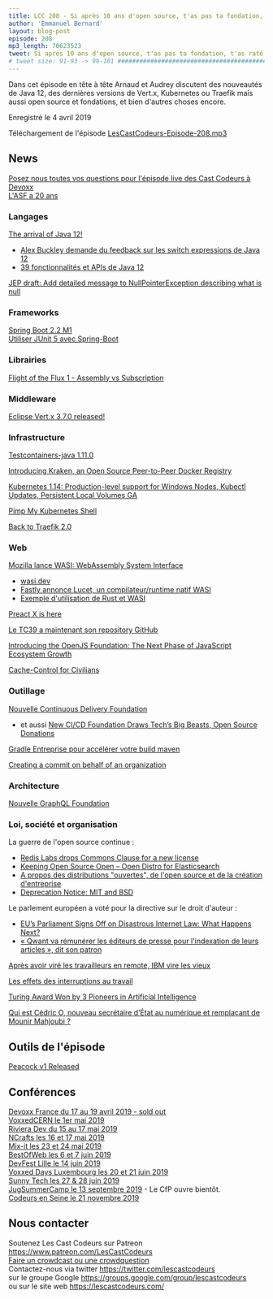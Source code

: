 ```yaml
---
title: LCC 208 - Si après 10 ans d'open source, t'as pas ta fondation, t'as raté ta vie
author: 'Emmanuel Bernard'
layout: blog-post
episode: 208
mp3_length: 70623523
tweet: Si après 10 ans d'open source, t'as pas ta fondation, t'as raté ta vie. #java12 #OpenSource #ASF #openJS #ContinuousDelivery
# tweet size: 91-93 -> 99-101 #######################################################################
---
```

Dans cet épisode en tête à tête Arnaud et Audrey discutent des nouveautés de Java 12, des dernières versions de Vert.x, Kubernetes ou Traefik mais aussi open source et fondations, et bien d'autres choses encore.

Enregistré le 4 avril 2019

Téléchargement de l'épisode [LesCastCodeurs-Episode-208.mp3](https://traffic.libsyn.com/lescastcodeurs/LesCastCodeurs-Episode-208.mp3)

## News

[Posez nous toutes vos questions pour l'épisode live des Cast Codeurs à Devoxx](https://framaforms.org/questions-de-lepisode-live-les-cast-codeurs-a-devoxx-france-1554551559)  
[L'ASF a 20 ans](https://blogs.apache.org/foundation/entry/the-apache-software-foundation-celebrates1)  

### Langages

[The arrival of Java 12!](https://blogs.oracle.com/java-platform-group/the-arrival-of-java-12)  

* [Alex Buckley demande du feedback sur les switch expressions de Java 12](https://mail.openjdk.java.net/pipermail/jdk-dev/2019-March/002741.html)  
* [39 fonctionnalités et APIs de Java 12](https://www.azul.com/39-new-features-and-apis-in-jdk-12/)  

[JEP draft: Add detailed message to NullPointerException describing what is null](https://openjdk.java.net/jeps/8220715)  

### Frameworks

[Spring Boot 2.2 M1](https://spring.io/blog/2019/03/08/spring-boot-2-2-m1)  
[Utiliser JUnit 5 avec Spring-Boot](https://developer.okta.com/blog/2019/03/28/test-java-spring-boot-junit5)  

### Librairies

[Flight of the Flux 1 - Assembly vs Subscription](https://spring.io/blog/2019/03/06/flight-of-the-flux-1-assembly-vs-subscription)  

### Middleware

[Eclipse Vert.x 3.7.0 released!](https://vertx.io/blog/eclipse-vert-x-3-7-0-released/)  

### Infrastructure

[Testcontainers-java 1.11.0](https://github.com/testcontainers/testcontainers-java/releases/tag/1.11.0)  

[Introducing Kraken, an Open Source Peer-to-Peer Docker Registry](https://eng.uber.com/introducing-kraken/)  

[Kubernetes 1.14: Production-level support for Windows Nodes, Kubectl Updates, Persistent Local Volumes GA](https://kubernetes.io/blog/2019/03/25/kubernetes-1-14-release-announcement/)  

[Pimp My Kubernetes Shell](https://itnext.io/pimp-my-kubernetes-shell-f144710232a0)  

[Back to Traefik 2.0](https://blog.containo.us/back-to-traefik-2-0-2f9aa17be305)  

### Web

[Mozilla lance WASI: WebAssembly System Interface](https://hacks.mozilla.org/2019/03/standardizing-wasi-a-webassembly-system-interface/)  

* [wasi.dev](https://wasi.dev/)  
* [Fastly annonce Lucet, un compilateur/runtime natif WASI](https://www.fastly.com/blog/announcing-lucet-fastly-native-webassembly-compiler-runtime)  
* [Exemple d'utilisation de Rust et WASI](https://hermanradtke.com/2019/04/01/wasi-example-using-rust-and-lucet.html)  

[Preact X is here](https://github.com/developit/preact/releases/tag/10.0.0-alpha.0)  

[Le TC39 a maintenant son repository GitHub](https://github.com/tc39)  

[Introducing the OpenJS Foundation: The Next Phase of JavaScript Ecosystem Growth](https://medium.com/@nodejs/introducing-the-openjs-foundation-the-next-phase-of-javascript-ecosystem-growth-d4911b42664f)  

[Cache-Control for Civilians](https://csswizardry.com/2019/03/cache-control-for-civilians/)  

### Outillage

[Nouvelle Continuous Delivery Foundation](https://opensource.googleblog.com/2019/03/introducing-continuous-delivery-foundation.html)  

* et aussi [New CI/CD Foundation Draws Tech’s Big Beasts, Open Source Donations](https://www.cbronline.com/news/ci-cd-foundation)  

[Gradle Entreprise pour accélérer votre build maven](https://gradle.com/enterprise/releases/2019.1/)  

[Creating a commit on behalf of an organization](https://github.blog/changelog/2019-03-15-creating-a-commit-on-behalf-of-an-organization/)   

### Architecture

[Nouvelle GraphQL Foundation](https://www.linuxfoundation.org/press-release/2019/03/the-graphql-foundation-announces-collaboration-with-the-joint-development-foundation-to-drive-open-source-and-open-standards/)  

### Loi, société et organisation

La guerre de l'open source continue : 

* [Redis Labs drops Commons Clause for a new license](https://www.zdnet.com/article/redis-labs-drops-commons-clause-for-a-new-license/)  
* [Keeping Open Source Open – Open Distro for Elasticsearch](https://aws.amazon.com/blogs/opensource/keeping-open-source-open-open-distro-for-elasticsearch/)  
* [A propos des distributions "ouvertes", de l'open source et de la création d'entreprise](https://www.elastic.co/fr/blog/on-open-distros-open-source-and-building-a-company)  
* [Deprecation Notice: MIT and BSD](https://writing.kemitchell.com/2019/03/09/Deprecation-Notice.html)  

Le parlement européen a voté pour la directive sur le droit d'auteur : 

* [EU’s Parliament Signs Off on Disastrous Internet Law: What Happens Next?](https://www.eff.org/deeplinks/2019/03/eus-parliament-signs-disastrous-internet-law-what-happens-next)  
* [« Qwant va rémunérer les éditeurs de presse pour l'indexation de leurs articles », dit son patron](https://www.lesechos.fr/tech-medias/medias/qwant-va-remunerer-les-editeurs-de-presse-pour-lindexation-de-leurs-articles-dit-son-patron-1001961)  

[Après avoir viré les travailleurs en remote, IBM vire les vieux](https://www.mercurynews.com/2019/03/27/ibm-purged-gray-hairs-and-old-heads-as-it-launched-millennial-corps-lawsuit/)  

[Les effets des interruptions au travail](https://www.usinenouvelle.com/blogs/le-blog-des-experts-des-neurosciences/paroles-de-chercheurs-les-effets-des-interruptions-au-travail.N817945)  

[Turing Award Won by 3 Pioneers in Artificial Intelligence](https://www.nytimes.com/2019/03/27/taechnology/turing-award-ai.html)  

[Qui est Cédric O, nouveau secrétaire d’État au numérique et remplaçant de Mounir Mahjoubi ?](https://www.numerama.com/politique/477082-qui-est-cedric-o-nouveau-secretaire-detat-au-numerique-et-remplacant-de-mounir-mahjoubi.html)  

## Outils de l'épisode

[Peacock v1 Released](https://dev.to/azure/peacock-v1-released-4kce)  

## Conférences

[Devoxx France du 17 au 19 avril 2019 - sold out](https://www.devoxx.fr/)  
[VoxxedCERN le 1er mai 2019](https://voxxeddays.com/cern/)  
[Riviera Dev du 15 au 17 mai 2019](http://rivieradev.fr/)  
[NCrafts les 16 et 17 mai 2019](https://ncrafts.io/)  
[Mix-it les 23 et 24 mai 2019](https://mixitconf.org/en/)  
[BestOfWeb les 6 et 7 juin 2019](http://bestofweb.paris/)  
[DevFest Lille le 14 juin 2019](https://devfest.gdglille.org/)  
[Voxxed Days Luxembourg les 20 et 21 juin 2019 ](https://voxxeddays.com/luxembourg/)  
[Sunny Tech les 27 & 28 juin 2019](https://sunny-tech.io/)  
[JugSummerCamp le 13 septembre 2019](http://www.jugsummercamp.org/edition/10) - Le CfP ouvre bientôt.  
[Codeurs en Seine le 21 novembre 2019](https://www.codeursenseine.com/2019/)  

## Nous contacter

Soutenez Les Cast Codeurs sur Patreon <https://www.patreon.com/LesCastCodeurs>  
[Faire un crowdcast ou une crowdquestion](https://lescastcodeurs.com/crowdcasting/)  
Contactez-nous via twitter <https://twitter.com/lescastcodeurs>  
sur le groupe Google <https://groups.google.com/group/lescastcodeurs>  
ou sur le site web <https://lescastcodeurs.com/>
